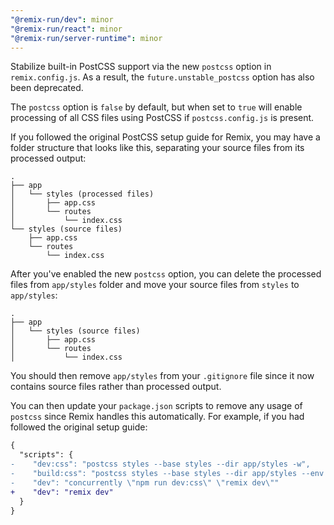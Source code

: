 ```yaml
---
"@remix-run/dev": minor
"@remix-run/react": minor
"@remix-run/server-runtime": minor
---
```


Stabilize built-in PostCSS support via the new `postcss` option in `remix.config.js`. As a result, the `future.unstable_postcss` option has also been deprecated.

The `postcss` option is `false` by default, but when set to `true` will enable processing of all CSS files using PostCSS if `postcss.config.js` is present.

If you followed the original PostCSS setup guide for Remix, you may have a folder structure that looks like this, separating your source files from its processed output:

```
.
├── app
│   └── styles (processed files)
│       ├── app.css
│       └── routes
│           └── index.css
└── styles (source files)
    ├── app.css
    └── routes
        └── index.css
```

After you've enabled the new `postcss` option, you can delete the processed files from `app/styles` folder and move your source files from `styles` to `app/styles`:

```
.
├── app
│   └── styles (source files)
│       ├── app.css
│       └── routes
│           └── index.css
```

You should then remove `app/styles` from your `.gitignore` file since it now contains source files rather than processed output.

You can then update your `package.json` scripts to remove any usage of `postcss` since Remix handles this automatically. For example, if you had followed the original setup guide:

```diff
{
  "scripts": {
-    "dev:css": "postcss styles --base styles --dir app/styles -w",
-    "build:css": "postcss styles --base styles --dir app/styles --env production",
-    "dev": "concurrently \"npm run dev:css\" \"remix dev\""
+    "dev": "remix dev"
  }
}
```
